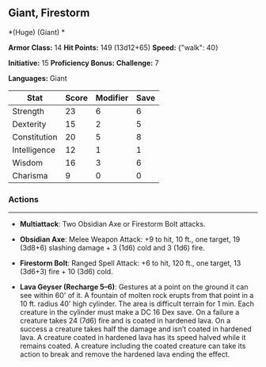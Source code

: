 ## Giant, Firestorm
*(Huge) (Giant) *

**Armor Class:** 14
**Hit Points:** 149 (13d12+65)
**Speed:** {"walk": 40}

**Initiative:** 15
**Proficiency Bonus:**
**Challenge:** 7

**Languages:** Giant



| Stat | Score | Modifier | Save |
| ---- | ---- | ---- | ---- |
| Strength | 23 | 6 | 6 |
| Dexterity | 15 | 2 | 5 |
| Constitution | 20 | 5 | 8 |
| Intelligence | 12 | 1 | 1 |
| Wisdom | 16 | 3 | 6 |
| Charisma | 9 | 0 | 0 |

### Actions
 --- 
- **Multiattack**: Two Obsidian Axe or Firestorm Bolt attacks.

- **Obsidian Axe**: Melee Weapon Attack: +9 to hit, 10 ft., one target, 19 (3d8+6) slashing damage + 3 (1d6) cold and 3 (1d6) fire.

- **Firestorm Bolt**: Ranged Spell Attack: +6 to hit, 120 ft., one target, 13 (3d6+3) fire + 10 (3d6) cold.

- **Lava Geyser (Recharge 5–6)**: Gestures at a point on the ground it can see within 60' of it. A fountain of molten rock erupts from that point in a 10 ft. radius 40' high cylinder. The area is difficult terrain for 1 min. Each creature in the cylinder must make a DC 16 Dex save. On a failure a creature takes 24 (7d6) fire and is coated in hardened lava. On a success a creature takes half the damage and isn’t coated in hardened lava. A creature coated in hardened lava has its speed halved while it remains coated. A creature including the coated creature can take its action to break and remove the hardened lava ending the effect.

